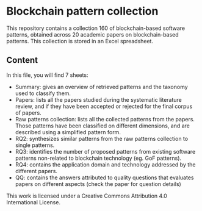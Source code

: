 # Blockchain pattern collection

This repository contains a collection 160 of blockchain-based software patterns, obtained across 20 academic papers on blockchain-based patterns.
This collection is stored in an Excel spreadsheet.

## Content

In this file, you will find 7 sheets:
- Summary: gives an overview of retrieved patterns and the taxonomy used to classify them.
- Papers: lists all the papers studied during the systematic literature review, and if they have been accepted or rejected for the final corpus of papers.
- Raw patterns collection: lists all the collected patterns from the papers. Those patterns have been classified on different dimensions, and are described using a simplified pattern form.
- RQ2: synthesizes similar patterns from the raw patterns collection to single patterns. 
- RQ3: identifies the number of proposed patterns from existing software patterns non-related to blockchain technology (eg. GoF patterns).
- RQ4: contains the application domain and technology addressed by the different papers.
- QQ: contains the answers attributed to quality questions that evaluates papers on different aspects (check the paper for question details)

This work is licensed under a Creative Commons Attribution 4.0 International License.

